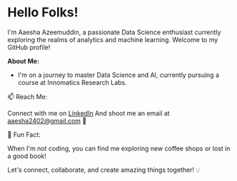 # Hello Folks!
I'm Aaesha Azeemuddin, a passionate Data Science enthusiast currently exploring the realms of analytics and machine learning. Welcome to my GitHub profile!

**About Me:**

- I'm on a journey to master Data Science and AI, currently pursuing a course at Innomatics Research Labs.

📫 Reach Me:

Connect with me on [LinkedIn](www.linkedin.com/in/aaesha-946985214) 
And shoot me an email at aaesha2402@gmail.com 📧

🌟 Fun Fact:

When I'm not coding, you can find me exploring new coffee shops or lost in a good book! 

Let's connect, collaborate, and create amazing things together! 💡 

<!---
Aaesha-Azeemuddin/Aaesha-Azeemuddin is a ✨ special ✨ repository because its `README.md` (this file) appears on your GitHub profile.
You can click the Preview link to take a look at your changes.
--->
